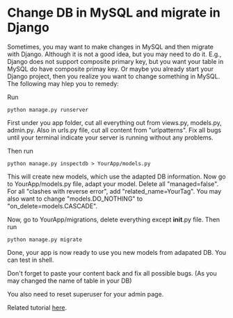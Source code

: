 # Change DB in MySQL and migrate in Django

Sometimes, you may want to make changes in MySQL and then migrate with Django. Although it is not a good idea, but you may need to do it. E.g., Django does not support composite primary key, but you want your table in MySQL do have composite primay key. Or maybe you already start your Django project, then you realize you want to change something in MySQL. The following may hlep you to remedy:

Run
```
python manage.py runserver
```

First under you app folder, cut all everything out from views.py, models.py, admin.py. Also in urls.py file, cut all content from "urlpatterns". Fix all bugs until your terminal indicate your server is running without any problems.

Then run 

```
python manage.py inspectdb > YourApp/models.py
```

This will create new models, which use the adapted DB information. Now go to YourApp/models.py file, adapt your model. Delete all "managed=false". For all "clashes with reverse error", add "related_name=YourTag". You may also want to change "models.DO_NOTHING" to "on_delete=models.CASCADE".

Now, go to YourApp/migrations, delete everything except __init__.py file. Then run 


```
python manage.py migrate
```

Done, your app is now ready to use you new models from adapated DB. You can test in shell.

Don't forget to paste your content back and fix all possible bugs. (As you may changed the name of table in your DB)

You also need to reset superuser for your admin page.

Related tutorial [here](https://simpleisbetterthancomplex.com/tutorial/2016/07/26/how-to-reset-migrations.html).